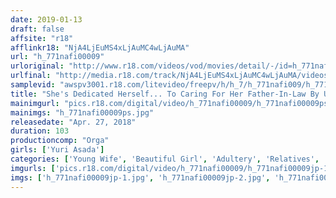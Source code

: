 ```yaml
---
date: 2019-01-13
draft: false
affsite: "r18"
afflinkr18: "NjA4LjEuMS4xLjAuMC4wLjAuMA"
url: "h_771nafi00009"
urloriginal: "http://www.r18.com/videos/vod/movies/detail/-/id=h_771nafi00009"
urlfinal: "http://media.r18.com/track/NjA4LjEuMS4xLjAuMC4wLjAuMA/videos/vod/movies/detail/-/id=h_771nafi00009"
samplevid: "awspv3001.r18.com/litevideo/freepv/h/h_7/h_771nafi009/h_771nafi009_dmb_w.mp4"
title: "She's Dedicated Herself... To Caring For Her Father-In-Law By Using Her Body A Violated Young Wife Yuri Asada"
mainimgurl: "pics.r18.com/digital/video/h_771nafi00009/h_771nafi00009ps.jpg"
mainimgs: "h_771nafi00009ps.jpg"
releasedate: "Apr. 27, 2018"
duration: 103
productioncomp: "Orga"
girls: ['Yuri Asada']
categories: ['Young Wife', 'Beautiful Girl', 'Adultery', 'Relatives', 'Featured Actress', 'Cheating Wife', 'Drama', 'Hi-Def']
imgurls: ['pics.r18.com/digital/video/h_771nafi00009/h_771nafi00009jp-1.jpg', 'pics.r18.com/digital/video/h_771nafi00009/h_771nafi00009jp-2.jpg', 'pics.r18.com/digital/video/h_771nafi00009/h_771nafi00009jp-3.jpg', 'pics.r18.com/digital/video/h_771nafi00009/h_771nafi00009jp-4.jpg', 'pics.r18.com/digital/video/h_771nafi00009/h_771nafi00009jp-5.jpg', 'pics.r18.com/digital/video/h_771nafi00009/h_771nafi00009jp-6.jpg', 'pics.r18.com/digital/video/h_771nafi00009/h_771nafi00009jp-7.jpg', 'pics.r18.com/digital/video/h_771nafi00009/h_771nafi00009jp-8.jpg', 'pics.r18.com/digital/video/h_771nafi00009/h_771nafi00009jp-9.jpg', 'pics.r18.com/digital/video/h_771nafi00009/h_771nafi00009jp-10.jpg', 'pics.r18.com/digital/video/h_771nafi00009/h_771nafi00009jp-11.jpg', 'pics.r18.com/digital/video/h_771nafi00009/h_771nafi00009jp-12.jpg', 'pics.r18.com/digital/video/h_771nafi00009/h_771nafi00009jp-13.jpg', 'pics.r18.com/digital/video/h_771nafi00009/h_771nafi00009jp-14.jpg', 'pics.r18.com/digital/video/h_771nafi00009/h_771nafi00009jp-15.jpg', 'pics.r18.com/digital/video/h_771nafi00009/h_771nafi00009jp-16.jpg', 'pics.r18.com/digital/video/h_771nafi00009/h_771nafi00009jp-17.jpg', 'pics.r18.com/digital/video/h_771nafi00009/h_771nafi00009jp-18.jpg', 'pics.r18.com/digital/video/h_771nafi00009/h_771nafi00009jp-19.jpg', 'pics.r18.com/digital/video/h_771nafi00009/h_771nafi00009jp-20.jpg']
imgs: ['h_771nafi00009jp-1.jpg', 'h_771nafi00009jp-2.jpg', 'h_771nafi00009jp-3.jpg', 'h_771nafi00009jp-4.jpg', 'h_771nafi00009jp-5.jpg', 'h_771nafi00009jp-6.jpg', 'h_771nafi00009jp-7.jpg', 'h_771nafi00009jp-8.jpg', 'h_771nafi00009jp-9.jpg', 'h_771nafi00009jp-10.jpg', 'h_771nafi00009jp-11.jpg', 'h_771nafi00009jp-12.jpg', 'h_771nafi00009jp-13.jpg', 'h_771nafi00009jp-14.jpg', 'h_771nafi00009jp-15.jpg', 'h_771nafi00009jp-16.jpg', 'h_771nafi00009jp-17.jpg', 'h_771nafi00009jp-18.jpg', 'h_771nafi00009jp-19.jpg', 'h_771nafi00009jp-20.jpg']
---
```


